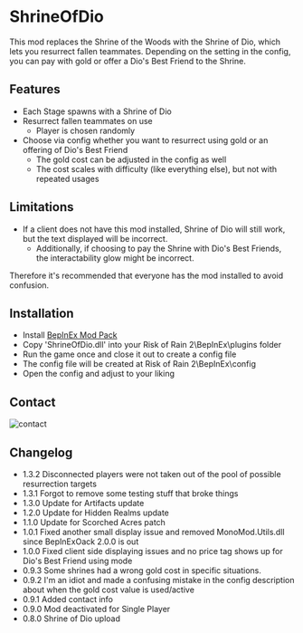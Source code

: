 # ShrineOfDio

This mod replaces the Shrine of the Woods with the Shrine of Dio, which lets you resurrect fallen teammates.
Depending on the setting in the config, you can pay with gold or offer a Dio's Best Friend to the Shrine.


## Features
- Each Stage spawns with a Shrine of Dio
- Resurrect fallen teammates on use
	- Player is chosen randomly
- Choose via config whether you want to resurrect using gold or an offering of Dio's Best Friend
	- The gold cost can be adjusted in the config as well
	- The cost scales with difficulty (like everything else), but not with repeated usages


## Limitations
- If a client does not have this mod installed, Shrine of Dio will still work, but the text displayed will be incorrect. 
	- Additionally, if choosing to pay the Shrine with Dio's Best Friends, the interactability glow might be incorrect.

Therefore it's recommended that everyone has the mod installed to avoid confusion.

## Installation

- Install [BepInEx Mod Pack](https://thunderstore.io/package/bbepis/BepInExPack/)
- Copy 'ShrineOfDio.dll' into your Risk of Rain 2\BepInEx\plugins folder
- Run the game once and close it out to create a config file
- The config file will be created at Risk of Rain 2\BepInEx\config
- Open the config and adjust to your liking

## Contact
![contact](https://i.imgur.com/gPBrPrQ.png)


## Changelog
- 1.3.2 Disconnected players were not taken out of the pool of possible resurrection targets
- 1.3.1 Forgot to remove some testing stuff that broke things
- 1.3.0 Update for Artifacts update
- 1.2.0 Update for Hidden Realms update
- 1.1.0 Update for Scorched Acres patch
- 1.0.1 Fixed another small display issue and removed MonoMod.Utils.dll since BepInExOack 2.0.0 is out
- 1.0.0 Fixed client side displaying issues and no price tag shows up for Dio's Best Friend using mode
- 0.9.3 Some shrines had a wrong gold cost in specific situations.
- 0.9.2 I'm an idiot and made a confusing mistake in the config description about when the gold cost value is used/active
- 0.9.1 Added contact info
- 0.9.0 Mod deactivated for Single Player
- 0.8.0 Shrine of Dio upload
